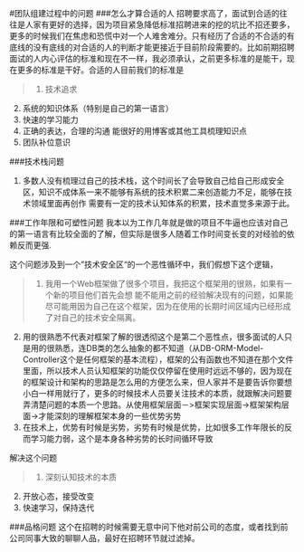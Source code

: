 #团队组建过程中的问题
###怎么才算合适的人
招聘要求高了，面试到合适的往往是人家有更好的选择，因为项目紧急降低标准招聘进来的挖的坑比不招还要多，更多的时候我们在焦虑和恐慌中对一个人难舍难分。只有经历了合适的不合适的有底线的没有底线的对合适的人的判断才能更接近于目前阶段需要的。比如前期招聘面试的人内心评估的标准和现在不一样，我必须承认，之前更多标准的是能干，现在更多的标准是干好。合适的人目前我们的标准是

> 1. 技术追求
2. 系统的知识体系（特别是自己的第一语言）
3. 快速的学习能力
4. 正确的表达，合理的沟通 能很好的用博客或其他工具梳理知识点
5. 团队补位意识


###技术栈问题
1. 多数人没有梳理过自己的技术栈，这个时间长了会导致自己给自己形成安全区，知识不成体系一来不能够有系统的技术积累二来创造能力不足，能够在技术领域里面再创作 需要有一定的技术认知体系的积累，技术直觉多来源于此。


###工作年限和可塑性问题
我本以为工作几年就是做的项目不牛逼也应该对自己的第一语言有比较全面的了解，但实际是很多人随着工作时间变长变的对经验的依赖反而更强.

这个问题涉及到一个”技术安全区“的一个恶性循环中，我们假想下这个逻辑，

> 1. 我用一个Web框架做了很多个项目，我把这个框架用的很熟，如果有一个新的项目他们首先会想 能不能用之前的经验解决现有的问题，如果能尽可能用因为自己在这个框架，因为在使用的长期时间区域内已经形成了对自己的技术安全隔离。
2. 用的很熟悉不代表对框架了解的很透彻这个是第二个恶性点，很多面试的人只是用的很熟悉，连DB类的怎么抽象的都不知道（从DB-ORM-Model-Controller这个是任何框架的基本流程），框架的公有函数也不知道在那个文件里面，所以技术人员认知框架的功能仅仅停留在使用时远远不够的，因为现在的框架设计和架构的思路是怎么用的方便怎么来，但人家并不是要告诉你要想小白一样用就行了，更多的时候技术人员要关注技术的本质，就跟解决问题要弄清楚问题的本质一个思路。从使用框架层面－>框架实现层面->框架架构层面->才能深刻的理解框架本身的一些优势劣势
3. 在技术上，优势有时候是劣势，劣势有时候是优势，比如很多工作年限长的反而学习能力弱，这个是本身各种劣势的长时间循环导致

解决这个问题

> 1. 深刻认知技术的本质
2. 开放心态，接受改变
3. 快速学习，保持迭代


###品格问题
这个在招聘的时候需要无意中问下他对前公司的态度，或者找到前公司同事大致的聊聊人品，最好在招聘环节就过滤掉。

